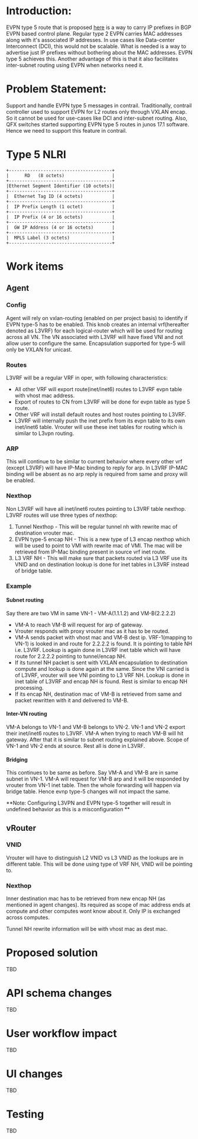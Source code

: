# Introduction:

EVPN type 5 route that is proposed [here](https://tools.ietf.org/html/draft-ietf-bess-evpn-prefix-advertisement-08) is a way to carry IP prefixes in BGP EVPN based control plane. Regular type 2 EVPN carries MAC addresses along with it's associated IP addresses. In use cases like Data-center Interconnect (DCI), this would not be scalable. What is needed is a way to advertise just IP prefixes without bothering about the MAC addresses. EVPN type 5 achieves this. Another advantage of this is that it also facilitates inter-subnet routing using EVPN when networks need it.

# Problem Statement:

Support and handle EVPN type 5 messages in contrail. Traditionally, contrail controller used to support EVPN for L2 routes only through VXLAN encap. So it cannot be used for use-cases like DCI and inter-subnet routing. Also, QFX switches started supporting EVPN type 5 routes in junos 17.1 software. Hence we need to support this feature in contrail.

# Type 5 NLRI

    +---------------------------------------+
    |      RD   (8 octets)                  |
    +---------------------------------------+
    |Ethernet Segment Identifier (10 octets)|
    +---------------------------------------+
    |  Ethernet Tag ID (4 octets)           |
    +---------------------------------------+
    |  IP Prefix Length (1 octet)           |
    +---------------------------------------+
    |  IP Prefix (4 or 16 octets)           |
    +---------------------------------------+
    |  GW IP Address (4 or 16 octets)       |
    +---------------------------------------+
    |  MPLS Label (3 octets)                |
    +---------------------------------------+

# Work items

## Agent

### Config 
Agent will rely on vxlan-routing (enabled on per project basis) to identify if EVPN type-5 has to be enabled.
This knob creates an internal vrf(hereafter denoted as L3VRF) for each logical-router which will be used for routing across all VN. The VN associated with L3VRF will have fixed VNI and not allow user to configure the same.
Encapsulation supported for type-5 will only be VXLAN for unicast.

### Routes
L3VRF will be a regular VRF in oper, with following characteristics:
* All other VRF will export route(inet/inet6) routes to L3VRF evpn table with vhost mac address.
* Export of routes to CN from L3VRF will be done for evpn table as type 5 route.
* Other VRF will install default routes and host routes pointing to L3VRF.
* L3VRF will internally push the inet prefix from its evpn table to its own inet/inet6 table. Vrouter will use these inet tables for routing which is similar to L3vpn routing.

### ARP
This will continue to be similar to current behavior where every other vrf (except L3VRF) will have IP-Mac binding to reply for arp. In L3VRF IP-MAC binding will be absent as no arp reply is required from same and proxy will be enabled. 

### Nexthop
Non L3VRF will have all inet/inet6 routes pointing to L3VRF table nexthop.
L3VRF routes will use three types of nexthop:
1) Tunnel Nexthop - This will be regular tunnel nh with rewrite mac of destination vrouter mac.
2) EVPN type-5 encap NH - This is a new type of L3 encap nexthop which will be used to point to VMI with rewrite mac of VMI. The mac will be retrieved from IP-Mac binding present in source vrf inet route.
3) L3 VRF NH - This will make sure that packets routed via L3 VRF use its VNID and on destination lookup is done for inet tables in L3VRF instead of bridge table.

### Example
#### Subnet routing
Say there are two VM in same VN-1 - VM-A(1.1.1.2) and VM-B(2.2.2.2)
* VM-A to reach VM-B will request for arp of gateway.
* Vrouter responds with proxy vrouter mac as it has to be routed.
* VM-A sends packet with vhost mac and VM-B dest ip. VRF-1(mapping to VN-1) is looked in and route for 2.2.2.2 is found. It is pointing to table NH i.e. L3VRF. Lookup is again done in L3VRF inet table which will have route for 2.2.2.2 pointing to tunnel/encap NH.
* If its tunnel NH packet is sent with VXLAN encapsulation to destination compute and lookup is done again at the same. Since the VNI carried is of L3VRF, vrouter will see VNI pointing to L3 VRF NH. Lookup is done in inet table of L3VRF and encap NH is found. Rest is similar to encap NH processing.
* If its encap NH, destination mac of VM-B is retrieved from same and packet rewritten with it and delivered to VM-B.

#### Inter-VN routing
VM-A belongs to VN-1 and VM-B belongs to VN-2.
VN-1 and VN-2 export their inet/inet6 routes to L3VRF.
VM-A when trying to reach VM-B will hit gateway. After that it is similar to subnet routing explained above. Scope of VN-1 and VN-2 ends at source. Rest all is done in L3VRF.

#### Bridging
This continues to be same as before. Say VM-A and VM-B are in same subnet in VN-1.
VM-A will request for VM-B arp and it will be responded by vrouter from VN-1 inet table. Then the whole forwarding will happen via bridge table.
Hence evnp type-5 changes will not impact the same.

**Note: Configuring L3VPN and EVPN type-5 together will result in undefined behavior as this is a misconfiguration **

## vRouter

### VNID
Vrouter will have to distinguish L2 VNID vs L3 VNID as the lookups are in different table. This will be done using type of VRF NH, VNID will be pointing to.

### Nexthop
Inner destination mac has to be retrieved from new encap NH (as mentioned in agent changes). Its required as scope of mac address ends at compute and other computes wont know about it. Only IP is exchanged across computes.

Tunnel NH rewrite information will be with vhost mac as dest mac.

# Proposed solution
TBD

# API schema changes
TBD

# User workflow impact
TBD

# UI changes
TBD

# Testing
TBD

